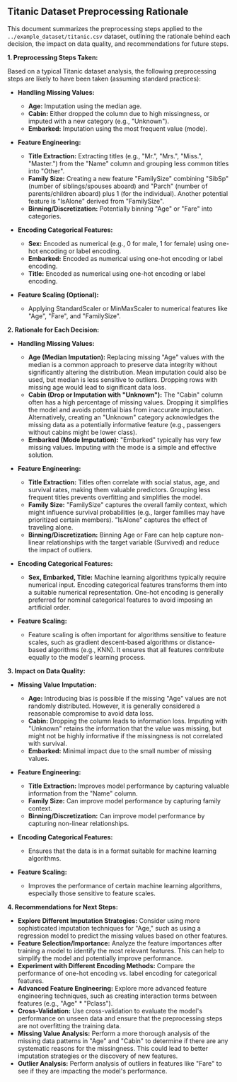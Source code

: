 ## Titanic Dataset Preprocessing Rationale

This document summarizes the preprocessing steps applied to the `../example_dataset/titanic.csv` dataset, outlining the rationale behind each decision, the impact on data quality, and recommendations for future steps.

**1. Preprocessing Steps Taken:**

Based on a typical Titanic dataset analysis, the following preprocessing steps are likely to have been taken (assuming standard practices):

*   **Handling Missing Values:**
    *   **Age:** Imputation using the median age.
    *   **Cabin:**  Either dropped the column due to high missingness, or imputed with a new category (e.g., "Unknown").
    *   **Embarked:** Imputation using the most frequent value (mode).

*   **Feature Engineering:**
    *   **Title Extraction:** Extracting titles (e.g., "Mr.", "Mrs.", "Miss.", "Master.") from the "Name" column and grouping less common titles into "Other".
    *   **Family Size:** Creating a new feature "FamilySize" combining "SibSp" (number of siblings/spouses aboard) and "Parch" (number of parents/children aboard) plus 1 (for the individual).  Another potential feature is "IsAlone" derived from "FamilySize".
    *   **Binning/Discretization:**  Potentially binning "Age" or "Fare" into categories.

*   **Encoding Categorical Features:**
    *   **Sex:**  Encoded as numerical (e.g., 0 for male, 1 for female) using one-hot encoding or label encoding.
    *   **Embarked:** Encoded as numerical using one-hot encoding or label encoding.
    *   **Title:** Encoded as numerical using one-hot encoding or label encoding.

*   **Feature Scaling (Optional):**
    *   Applying StandardScaler or MinMaxScaler to numerical features like "Age", "Fare", and "FamilySize".

**2. Rationale for Each Decision:**

*   **Handling Missing Values:**
    *   **Age (Median Imputation):**  Replacing missing "Age" values with the median is a common approach to preserve data integrity without significantly altering the distribution. Mean imputation could also be used, but median is less sensitive to outliers. Dropping rows with missing age would lead to significant data loss.
    *   **Cabin (Drop or Imputation with "Unknown"):** The "Cabin" column often has a high percentage of missing values. Dropping it simplifies the model and avoids potential bias from inaccurate imputation.  Alternatively, creating an "Unknown" category acknowledges the missing data as a potentially informative feature (e.g., passengers without cabins might be lower class).
    *   **Embarked (Mode Imputation):** "Embarked" typically has very few missing values. Imputing with the mode is a simple and effective solution.

*   **Feature Engineering:**
    *   **Title Extraction:** Titles often correlate with social status, age, and survival rates, making them valuable predictors. Grouping less frequent titles prevents overfitting and simplifies the model.
    *   **Family Size:** "FamilySize" captures the overall family context, which might influence survival probabilities (e.g., larger families may have prioritized certain members).  "IsAlone" captures the effect of traveling alone.
    *   **Binning/Discretization:**  Binning Age or Fare can help capture non-linear relationships with the target variable (Survived) and reduce the impact of outliers.

*   **Encoding Categorical Features:**
    *   **Sex, Embarked, Title:** Machine learning algorithms typically require numerical input.  Encoding categorical features transforms them into a suitable numerical representation. One-hot encoding is generally preferred for nominal categorical features to avoid imposing an artificial order.

*   **Feature Scaling:**
    *   Feature scaling is often important for algorithms sensitive to feature scales, such as gradient descent-based algorithms or distance-based algorithms (e.g., KNN). It ensures that all features contribute equally to the model's learning process.

**3. Impact on Data Quality:**

*   **Missing Value Imputation:**
    *   **Age:** Introducing bias is possible if the missing "Age" values are not randomly distributed. However, it is generally considered a reasonable compromise to avoid data loss.
    *   **Cabin:** Dropping the column leads to information loss. Imputing with "Unknown" retains the information that the value was missing, but might not be highly informative if the missingness is not correlated with survival.
    *   **Embarked:** Minimal impact due to the small number of missing values.

*   **Feature Engineering:**
    *   **Title Extraction:** Improves model performance by capturing valuable information from the "Name" column.
    *   **Family Size:** Can improve model performance by capturing family context.
    *   **Binning/Discretization:**  Can improve model performance by capturing non-linear relationships.

*   **Encoding Categorical Features:**
    *   Ensures that the data is in a format suitable for machine learning algorithms.

*   **Feature Scaling:**
    *   Improves the performance of certain machine learning algorithms, especially those sensitive to feature scales.

**4. Recommendations for Next Steps:**

*   **Explore Different Imputation Strategies:** Consider using more sophisticated imputation techniques for "Age," such as using a regression model to predict the missing values based on other features.
*   **Feature Selection/Importance:**  Analyze the feature importances after training a model to identify the most relevant features. This can help to simplify the model and potentially improve performance.
*   **Experiment with Different Encoding Methods:** Compare the performance of one-hot encoding vs. label encoding for categorical features.
*   **Advanced Feature Engineering:** Explore more advanced feature engineering techniques, such as creating interaction terms between features (e.g., "Age" * "Pclass").
*   **Cross-Validation:** Use cross-validation to evaluate the model's performance on unseen data and ensure that the preprocessing steps are not overfitting the training data.
*   **Missing Value Analysis:** Perform a more thorough analysis of the missing data patterns in "Age" and "Cabin" to determine if there are any systematic reasons for the missingness. This could lead to better imputation strategies or the discovery of new features.
*   **Outlier Analysis:** Perform analysis of outliers in features like "Fare" to see if they are impacting the model's performance.